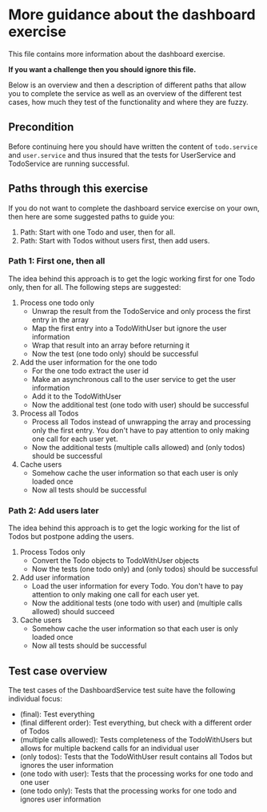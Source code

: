 # More guidance about the dashboard exercise

This file contains more information about the dashboard exercise. 

**If you want a challenge then you should ignore this file.**

Below is an overview and then a description of different paths that allow 
you to complete the service as well as an overview of the different test cases,
how much they test of the functionality and where they are fuzzy.

## Precondition

Before continuing here you should have written the content of `todo.service` and `user.service`
and thus insured that the tests for UserService and TodoService are running successful.

## Paths through this exercise

If you do not want to complete the dashboard service exercise on your own,
then here are some suggested paths to guide you:

1. Path: Start with one Todo and user, then for all.
2. Path: Start with Todos without users first, then add users.

### Path 1: First one, then all

The idea behind this approach is to get the logic working first for
one Todo only, then for all. The following steps are suggested:

1. Process one todo only
    * Unwrap the result from the TodoService and only process the first entry in the array
    * Map the first entry into a TodoWithUser but ignore the user information
    * Wrap that result into an array before returning it
    * Now the test (one todo only) should be successful
2. Add the user information for the one todo
    * For the one todo extract the user id
    * Make an asynchronous call to the user service to get the user information
    * Add it to the TodoWithUser
    * Now the additional test (one todo with user) should be successful
3. Process all Todos
    * Process all Todos instead of unwrapping the array and processing only the first entry.
      You don't have to pay attention to only making one call for each user yet. 
    * Now the additional tests (multiple calls allowed) and (only todos) should be successful
4. Cache users
    * Somehow cache the user information so that each user is only loaded once
    * Now all tests should be successful
    
### Path 2: Add users later

The idea behind this approach is to get the logic working for the list
of Todos but postpone adding the users.

1. Process Todos only
    * Convert the Todo objects to TodoWithUser objects
    * Now the tests (one todo only) and (only todos) should be successful
2. Add user information
    * Load the user information for every Todo.
      You don't have to pay attention to only making one call for each user yet.
    * Now the additional tests (one todo with user) and (multiple calls allowed) should succeed
3. Cache users
    * Somehow cache the user information so that each user is only loaded once
    * Now all tests should be successful

## Test case overview

The test cases of the DashboardService test suite have the following individual focus:

- (final): Test everything
- (final different order): Test everything, but check with a different order of Todos
- (multiple calls allowed): Tests completeness of the TodoWithUsers but allows for multiple backend calls for an individual user
- (only todos): Tests that the TodoWithUser result contains all Todos but ignores the user information
- (one todo with user): Tests that the processing works for one todo and one user
- (one todo only): Tests that the processing works for one todo and ignores user information
